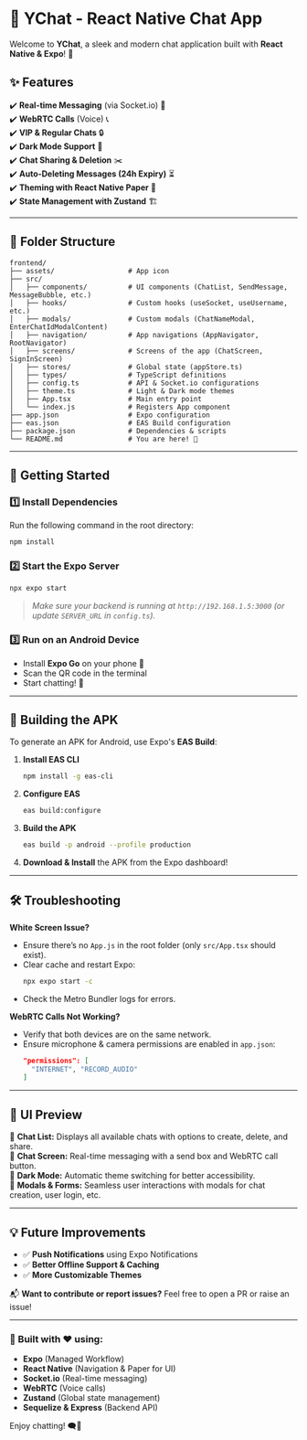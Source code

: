# 📱 YChat - React Native Chat App

Welcome to **YChat**, a sleek and modern chat application built with **React Native & Expo**! 🚀

## ✨ Features

✔️ **Real-time Messaging** (via Socket.io) 📨  
✔️ **WebRTC Calls** (Voice) 📞  
✔️ **VIP & Regular Chats** 🔒  
✔️ **Dark Mode Support** 🌙  
✔️ **Chat Sharing & Deletion** ✂️  
✔️ **Auto-Deleting Messages (24h Expiry)** ⏳  
✔️ **Theming with React Native Paper** 🎨  
✔️ **State Management with Zustand** 🏗️  

---

## 📂 Folder Structure

```
frontend/
├── assets/                  # App icon
├── src/
│   ├── components/          # UI components (ChatList, SendMessage, MessageBubble, etc.)
│   ├── hooks/               # Custom hooks (useSocket, useUsername, etc.)
│   ├── modals/              # Custom modals (ChatNameModal, EnterChatIdModalContent)
│   ├── navigation/          # App navigations (AppNavigator, RootNavigator)
│   ├── screens/             # Screens of the app (ChatScreen, SignInScreen)
│   ├── stores/              # Global state (appStore.ts)
│   ├── types/               # TypeScript definitions
│   ├── config.ts            # API & Socket.io configurations
│   ├── theme.ts             # Light & Dark mode themes
│   ├── App.tsx              # Main entry point
│   └── index.js             # Registers App component
├── app.json                 # Expo configuration
├── eas.json                 # EAS Build configuration
├── package.json             # Dependencies & scripts
└── README.md                # You are here! 🎉
```

---

## 🚀 Getting Started

### **1️⃣ Install Dependencies**
Run the following command in the root directory:
```bash
npm install
```

### **2️⃣ Start the Expo Server**
```bash
npx expo start
```

> _Make sure your backend is running at `http://192.168.1.5:3000` (or update `SERVER_URL` in `config.ts`)._

### **3️⃣ Run on an Android Device**
- Install **Expo Go** on your phone 📲
- Scan the QR code in the terminal
- Start chatting! 🎉

---

## 🔧 Building the APK
To generate an APK for Android, use Expo's **EAS Build**:

1. **Install EAS CLI**
   ```bash
   npm install -g eas-cli
   ```
2. **Configure EAS**
   ```bash
   eas build:configure
   ```
3. **Build the APK**
   ```bash
   eas build -p android --profile production
   ```
4. **Download & Install** the APK from the Expo dashboard!

---

## 🛠️ Troubleshooting

**White Screen Issue?**
- Ensure there’s no `App.js` in the root folder (only `src/App.tsx` should exist).
- Clear cache and restart Expo:
  ```bash
  npx expo start -c
  ```
- Check the Metro Bundler logs for errors.

**WebRTC Calls Not Working?**
- Verify that both devices are on the same network.
- Ensure microphone & camera permissions are enabled in `app.json`:
  ```json
  "permissions": [
    "INTERNET", "RECORD_AUDIO"
  ]
  ```

---

## 🎨 UI Preview
🔹 **Chat List:** Displays all available chats with options to create, delete, and share.  
🔹 **Chat Screen:** Real-time messaging with a send box and WebRTC call button.  
🔹 **Dark Mode:** Automatic theme switching for better accessibility.  
🔹 **Modals & Forms:** Seamless user interactions with modals for chat creation, user login, etc.  

---

## 💡 Future Improvements
- ✅ **Push Notifications** using Expo Notifications
- ✅ **Better Offline Support & Caching**
- ✅ **More Customizable Themes**

📬 **Want to contribute or report issues?** Feel free to open a PR or raise an issue!

---

### 🚀 Built with ❤️ using:
- **Expo** (Managed Workflow)
- **React Native** (Navigation & Paper for UI)
- **Socket.io** (Real-time messaging)
- **WebRTC** (Voice calls)
- **Zustand** (Global state management)
- **Sequelize & Express** (Backend API)

Enjoy chatting! 🗨️🚀

